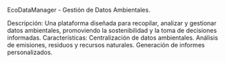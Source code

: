 EcoDataManager - Gestión de Datos Ambientales.

  Descripción: Una plataforma diseñada para recopilar, analizar y gestionar datos ambientales, promoviendo la sostenibilidad y la toma de decisiones informadas.
  Características:
    Centralización de datos ambientales.
    Análisis de emisiones, residuos y recursos naturales.
    Generación de informes personalizados.
